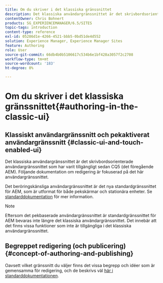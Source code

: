 ```yaml
---
title: Om du skriver i det klassiska gränssnittet
description: Det klassiska användargränssnittet är det skrivbordsorienterade användargränssnittet som har varit tillgängligt sedan CQ5. Följande dokumentation om redigering är fokuserad på det här användargränssnittet. Det pekbaserade användargränssnittet är det nya standardgränssnittet för AEM, som är utformat för att användas både på pekskärmar och på stationära enheter. Mer information finns i standarddokumentationen.
contentOwner: Chris Bohnert
products: SG_EXPERIENCEMANAGER/6.5/SITES
topic-tags: introduction
content-type: reference
exl-id: 05286d1e-4266-4521-bbb5-0bd51de4d552
solution: Experience Manager, Experience Manager Sites
feature: Authoring
role: User
source-git-commit: 66db4b0b5106617c534b6e1bf428a3057f2c2708
workflow-type: tm+mt
source-wordcount: '183'
ht-degree: 0%

---
```


# Om du skriver i det klassiska gränssnittet{#authoring-in-the-classic-ui}

## Klassiskt användargränssnitt och pekaktiverat användargränssnitt {#classic-ui-and-touch-enabled-ui}

Det klassiska användargränssnittet är det skrivbordsorienterade användargränssnittet som har varit tillgängligt sedan CQ5 (det föregående AEM). Följande dokumentation om redigering är fokuserad på det här användargränssnittet.

Det beröringskänsliga användargränssnittet är det nya standardgränssnittet för AEM, som är utformat för både pekskärmar och stationära enheter. Se [standarddokumentation](/help/sites-authoring/author.md) för mer information.

>[!NOTE]
>
>Eftersom det pekbaserade användargränssnittet är standardgränssnittet för AEM bevaras inte längre det klassiska användargränssnittet. Det innebär att det finns vissa funktioner som inte är tillgängliga i det klassiska användargränssnittet.

## Begreppet redigering (och publicering) {#concept-of-authoring-and-publishing}

Oavsett vilket gränssnitt du väljer finns det vissa begrepp och idéer som är gemensamma för redigering, och de beskrivs väl [här i standarddokumentationen](/help/sites-authoring/author.md#concept-of-authoring-and-publishing).
